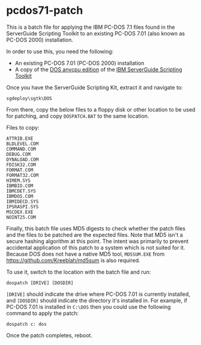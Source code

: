 # pcdos71-patch
This is a batch file for applying the IBM PC-DOS 7.1 files found in the ServerGuide Scripting Toolkit to an existing PC-DOS 7.01 (also known as PC-DOS 2000) installation.

In order to use this, you need the following:
* An existing PC-DOS 7.01 (PC-DOS 2000) installation
* A copy of the [DOS anycpu edition](ftp://ftp.software.ibm.com/systems/support/system_x/ibm_sw_sgtk_1_3_07_anyos_anycpu.zip) of the [IBM ServerGuide Scripting Toolkit](https://www.ibm.com/support/pages/ibm-serverguide-scripting-toolkit)

Once you have the ServerGuide Scripting Kit, extract it and navigate to:

``sgdeploy\sgtk\DOS``

From there, copy the below files to a floppy disk or other location to be used for patching, and copy ``DOSPATCH.BAT`` to the same location.

Files to copy:

    ATTRIB.EXE
    BLDLEVEL.COM
    COMMAND.COM
    DEBUG.COM
    DYNALOAD.COM
    FDISK32.COM
    FORMAT.COM
    FORMAT32.COM
    HIMEM.SYS
    IBMBIO.COM
    IBMCDET.SYS
    IBMDOS.COM
    IBMIDECD.SYS
    IPSRASPI.SYS
    MSCDEX.EXE
    NOINT25.COM

Finally, this batch file uses MD5 digests to check whether the patch files and the files to be patched are the expected files.  Note that MD5 isn't a secure hashing algorithm at this point.  The intent was primarily to prevent accidental application of this patch to a system which is not suited for it.  Because DOS does not have a native MD5 tool, ``MD5SUM.EXE`` from https://github.com/Kreeblah/md5sum is also required.

To use it, switch to the location with the batch file and run:

``dospatch [DRIVE] [DOSDIR]``

``[DRIVE]`` should indicate the drive where PC-DOS 7.01 is currently installed, and ``[DOSDIR]`` should indicate the directory it's installed in.  For example, if PC-DOS 7.01 is installed in ``C:\DOS`` then you could use the following command to apply the patch:

``dospatch c: dos``

Once the patch completes, reboot.